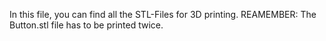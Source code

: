 In this file, you can find all the STL-Files for 3D printing.
REAMEMBER: The Button.stl file has to be printed twice.
